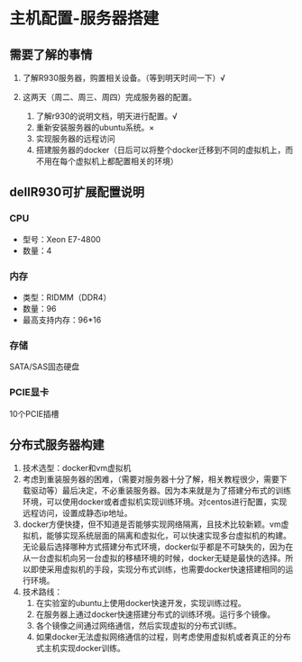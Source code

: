 # 主机配置-服务器搭建

## 需要了解的事情
1. 了解R930服务器，购置相关设备。（等到明天时间一下）√

2. 这两天（周二、周三、周四）完成服务器的配置。
   1. 了解r930的说明文档，明天进行配置。√
   2. 重新安装服务器的ubuntu系统。×
   3. 实现服务器的远程访问
   4. 搭建服务器的docker（日后可以将整个docker迁移到不同的虚拟机上，而不用在每个虚拟机上都配置相关的环境）






## dellR930可扩展配置说明
### CPU

* 型号：Xeon E7-4800
* 数量：4

### 内存

* 类型：RIDMM（DDR4）
* 数量：96
* 最高支持内存：96*16

### 存储
SATA/SAS固态硬盘

### PCIE显卡

10个PCIE插槽

## 分布式服务器构建

1. 技术选型：docker和vm虚拟机
2. 考虑到重装服务器的困难，（需要对服务器十分了解，相关教程很少，需要下载驱动等）最后决定，不必重装服务器。因为本来就是为了搭建分布式的训练环境，可以使用docker或者虚拟机实现训练环境。对centos进行配置，实现远程访问，设置成静态ip地址。
3. docker方便快捷，但不知道是否能够实现网络隔离，且技术比较新颖。vm虚拟机，能够实现系统层面的隔离和虚拟化，可以快速实现多台虚拟机的构建。无论最后选择哪种方式搭建分布式环境，docker似乎都是不可缺失的，因为在从一台虚拟机向另一台虚拟的移植环境的时候，docker无疑是最快的选择。所以即使采用虚拟机的手段，实现分布式训练，也需要docker快速搭建相同的运行环境。
4. 技术路线：
   1. 在实验室的ubuntu上使用docker快速开发，实现训练过程。
   2. 在服务器上通过docker快速搭建分布式的训练环境。运行多个镜像。
   3. 各个镜像之间通过网络通信，然后实现虚拟的分布式训练。
   4. 如果docker无法虚拟网络通信的过程，则考虑使用虚拟机或者真正的分布式主机实现docker训练。

